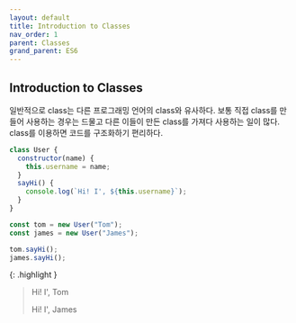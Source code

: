 ```yaml
---
layout: default
title: Introduction to Classes
nav_order: 1
parent: Classes
grand_parent: ES6
---
```


## Introduction to Classes

일반적으로 class는 다른 프로그래밍 언어의 class와 유사하다. 보통 직접 class를 만들어 사용하는 경우는 드물고 다른 이들이 만든 class를 가져다 사용하는 일이 많다. class를 이용하면 코드를 구조화하기 편리하다.

```js
class User {
  constructor(name) {
    this.username = name;
  }
  sayHi() {
    console.log(`Hi! I', ${this.username}`);
  }
}

const tom = new User("Tom");
const james = new User("James");

tom.sayHi();
james.sayHi();
```

{: .highlight }

> Hi! I', Tom
>
> Hi! I', James
